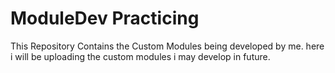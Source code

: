 # ModuleDev Practicing
This Repository Contains the Custom Modules being developed by me.
here i will be uploading the custom modules i may develop in future.
